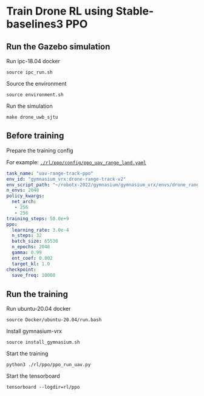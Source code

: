 # Train Drone RL using Stable-baselines3 PPO

## Run the Gazebo simulation

Run ipc-18.04 docker
```
source ipc_run.sh
```

Source the environment
```
source environment.sh
```

Run the simulation
```
make drone_uwb_sjtu
```

## Before training

Prepare the training config

For example: [`./rl/ppo/config/ppo_uav_range_land.yaml`](/rl/ppo/config/ppo_uav_range_land.yaml)

```yaml
task_name: "uav-range-track-ppo"
env_id: "gymnasium_vrx:drone-range-track-v2"
env_script_path: "~/robotx-2022/gymnasium/gymnasium_vrx/envs/drone_range_track_v2.py"
n_envs: 2048
policy_kwargs:
  net_arch:
   - 256
   - 256
training_steps: 50.0e+9
ppo:
  learning_rate: 3.0e-4
  n_steps: 32
  batch_size: 65536
  n_epochs: 2048
  gamma: 0.99
  ent_coef: 0.002
  target_kl: 1.0
checkpoint:
  save_freq: 10000
```

## Run the training

Run ubuntu-20.04 docker

```
source Docker/ubuntu-20.04/run.bash
```

Install gymnasium-vrx

```
source install_gymnasium.sh
```

Start the training
```
python3 ./rl/ppo/ppo_run_uav.py
```

Start the tensorboard
```
tensorboard --logdir=rl/ppo
```
